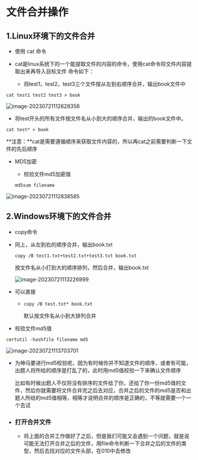 # 文件合并操作

## 1.Linux环境下的文件合并

- 使用 cat 命令

- cat是linux系统下的一个能提取文件的内容的命令，使用cat命令将文件内容提取出来再导入目标文件 命令如下：
  - 将test1，test2，test3三个文件按从左到右顺序合并，输出book文件中

```
cat test1 test2 test3 > book
```

![image-20230721112628356](C:\Users\hp\AppData\Roaming\Typora\typora-user-images\image-20230721112628356.png)

- 将test开头的所有文件按文件名从小到大的顺序合并，输出的book文件中。

```
cat test* > book
```

**注意：**cat是需要遵循顺序来获取文件内容的，所以再cat之前需要判断一下文件的先后顺序

- MD5加密

  - 校验文件md5加密值

  ```
  md5sum filename
  ```

  

![image-20230721112838585](C:\Users\hp\AppData\Roaming\Typora\typora-user-images\image-20230721112838585.png)

## 2.Windows环境下的文件合并

- copy命令

- 同上，从左到右的顺序合并，输出book.txt

  ```
  copy /B test1.txt+test2.txt+test3.txt book.txt
  ```

  按文件名从小打到大的顺序排列，然后合并，输出book.txt

  ![image-20230721113226999](C:\Users\hp\AppData\Roaming\Typora\typora-user-images\image-20230721113226999.png)



- 可以直接

  - ```
    copy /B test.txt* book.txt
    ```

    默认按文件名从小到大排列合并

- 校验文件md5值

```
certutil -hashfile filename md5
```

![image-20230721113703701](C:\Users\hp\AppData\Roaming\Typora\typora-user-images\image-20230721113703701.png)

- 为神马要进行md5校验呢，因为有时候你并不知道文件的顺序，或者有可能，出题人将所给的顺序是打乱了的，此时用md5值校验一下来确认文件顺序

  比如有时候出题人不仅将没有排序的文件给了你，还给了你一份md5值的文件，然后你就需要将文件合并完之后去对应，合并之后的文件的md5是否和出题人所给的md5值相等，相等才说明合并的顺序是正确的，不等就需要一个一个去试

- ### 打开合并文件

  - 将上面的合并工作做好了之后，但是我们可能又会遇到一个问题，就是说可能无法打开合并之后的文件，用file命令判断一下合并之后的文件的类型，然后去找对应的文件头部，在010中去修改

    